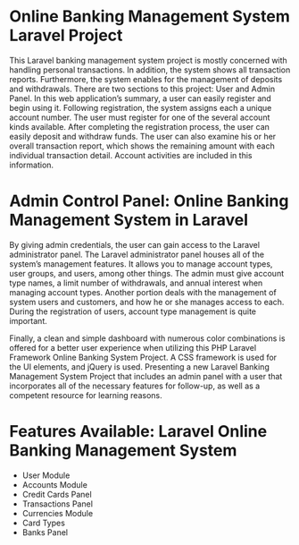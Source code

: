 # Online Banking Management System Laravel Project

This Laravel banking management system project is mostly concerned with handling personal transactions. In addition, the system shows all transaction reports. Furthermore, the system enables for the management of deposits and withdrawals. There are two sections to this project: User and Admin Panel. In this web application’s summary, a user can easily register and begin using it. Following registration, the system assigns each a unique account number. The user must register for one of the several account kinds available. After completing the registration process, the user can easily deposit and withdraw funds. The user can also examine his or her overall transaction report, which shows the remaining amount with each individual transaction detail. Account activities are included in this information.

# Admin Control Panel: Online Banking Management System in Laravel
By giving admin credentials, the user can gain access to the Laravel administrator panel. The Laravel administrator panel houses all of the system’s management features. It allows you to manage account types, user groups, and users, among other things. The admin must give account type names, a limit number of withdrawals, and annual interest when managing account types. Another portion deals with the management of system users and customers, and how he or she manages access to each. During the registration of users, account type management is quite important.

Finally, a clean and simple dashboard with numerous color combinations is offered for a better user experience when utilizing this PHP Laravel Framework Online Banking System Project. A CSS framework is used for the UI elements, and jQuery is used. Presenting a new Laravel Banking Management System Project that includes an admin panel with a user that incorporates all of the necessary features for follow-up, as well as a competent resource for learning reasons.

# Features Available: Laravel Online Banking Management System
* User Module
* Accounts Module
* Credit Cards Panel
* Transactions Panel
* Currencies Module
* Card Types
* Banks Panel
